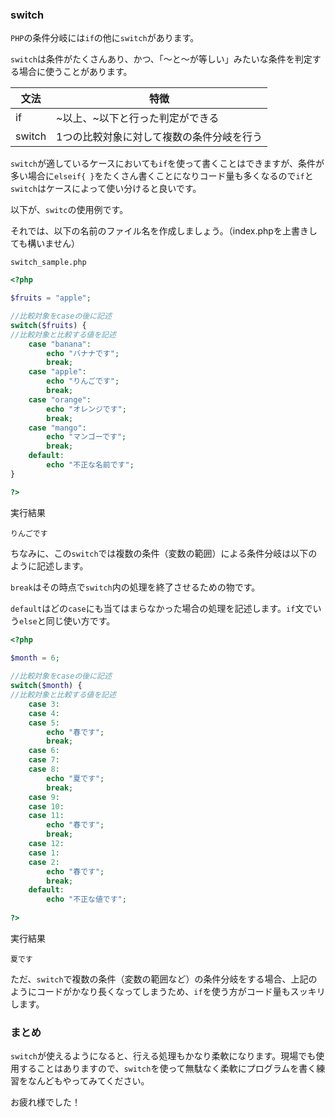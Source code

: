### switch

`PHP`の条件分岐には`if`の他に`switch`があります。

`switch`は条件がたくさんあり、かつ、「〜と〜が等しい」みたいな条件を判定する場合に使うことがあります。

|文法|特徴|
|---|---|
|if|~以上、~以下と行った判定ができる|
|switch|1つの比較対象に対して複数の条件分岐を行う|

`switch`が適しているケースにおいても`if`を使って書くことはできますが、条件が多い場合に`elseif{ }`をたくさん書くことになりコード量も多くなるので`if`と`switch`はケースによって使い分けると良いです。

以下が、`switc`の使用例です。

それでは、以下の名前のファイル名を作成しましょう。（index.phpを上書きしても構いません）

    switch_sample.php

```php
<?php

$fruits = "apple";

//比較対象をcaseの後に記述
switch($fruits) {
//比較対象と比較する値を記述
    case "banana":
		echo "バナナです";
        break;
    case "apple":
		echo "りんごです";
        break;
    case "orange":
		echo "オレンジです";
        break;
    case "mango":
		echo "マンゴーです";
        break;
    default:
		echo "不正な名前です";
}

?>
```
実行結果

    りんごです

ちなみに、この`switch`では複数の条件（変数の範囲）による条件分岐は以下のように記述します。

`break`はその時点で`switch`内の処理を終了させるための物です。

`default`はどの`case`にも当てはまらなかった場合の処理を記述します。`if`文でいう`else`と同じ使い方です。

```php
<?php
    
$month = 6;

//比較対象をcaseの後に記述
switch($month) {
//比較対象と比較する値を記述
    case 3:
    case 4:
    case 5:
		echo "春です";
        break;
    case 6:
    case 7:
    case 8:
		echo "夏です";
        break;
    case 9:
    case 10:
    case 11:
		echo "春です";
        break;
    case 12:
    case 1:
    case 2:
		echo "春です";
        break;
    default:
        echo "不正な値です";
        
?>
```
実行結果

	夏です
    
ただ、`switch`で複数の条件（変数の範囲など）の条件分岐をする場合、上記のようにコードがかなり長くなってしまうため、`if`を使う方がコード量もスッキリします。

### まとめ
`switch`が使えるようになると、行える処理もかなり柔軟になります。現場でも使用することはありますので、`switch`を使って無駄なく柔軟にプログラムを書く練習をなんどもやってみてください。

お疲れ様でした！